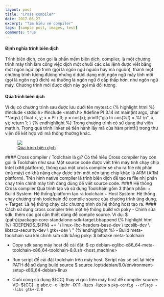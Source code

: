 ```yaml
---
layout: post
title: "Cross compiler"
date: 2017-06-27
excerpt: "Tìm hỉêu về compiler"
tags: [sample post, images, test]
comments: true
---
```


#### Định nghĩa trình biên dịch
Trình biên dịch, còn gọi là phần mềm biên dịch, compiler, là một chương trình máy tính làm công việc dịch một chuỗi các câu lệnh được viết bằng một ngôn ngữ lập trình (gọi là ngôn ngữ nguồn hay mã nguồn), thành một chương trình tương đương nhưng ở dưới dạng một ngôn ngữ máy tính mới (gọi là ngôn ngữ đích) và thường là ngôn ngữ ở cấp thấp hơn, như ngôn ngữ máy. Chương trình mới được dịch này gọi mã đối tượng.
#### Qúa trình biên dịch
Ví dụ có chương trình sau được lưu dưới tên mytest.c
{% highlight html %}
#include <stdio.h>
#include <math.h>
#define PI 3.14
int main(int argc, char **argv)
{
    float x, y;
    x = PI / 3;
    y = cos(x);
    printf("gia tri cos(%f) = %f \n", x, y);
    return 1;
}
{% endhighlight %}
Trong chương trình có sử dụng thư viện math.h. Trong quá trình linker sẽ tiến hành lấy mã của hàm printf() trong thư viện để kết hợp với mã thông thường khác.
<figure>
	<a href="http://farm9.staticflickr.com/8426/7758832526_cc8f681e48_b.jpg"><img src="http://farm9.staticflickr.com/8426/7758832526_cc8f681e48_c.jpg"></a>
	<figcaption><a href="http://www.flickr.com/photos/80901381@N04/7758832526/" title="Qúa trình biên dịch">Qúa trình biên dịch</a>.</figcaption>
</figure>
#### Cross compiler / Toolchain là gì?
Có thể hiểu Cross compiler hay còn gọi là Toolchain như sau:
Một source code được viết trên máy tính chạy chíp Intel (x86 platform), thông qua một cross compiler sẽ cho ra file nhị phân (mã máy) có khả năng chạy được trên một nên tảng chip khác là ARM (ARM platform). Trên hình native compiler là trình biên dịch để tạo ra file nhị phân chạy trên chính máy tính đang dùng để viết source code.
#### Hệ thống Cross compiler
Quá trình tạo và sử dụng Toolchain gồm 3 thành phần:
+ Build System: Hệ thống/platform tạo ra toolchain
+ Host System: Hệ thống chạy chương trình toolchain để compile source của chương trình ứng dụng.
+ Target: Là hệ thống chạy các chương trình do hệ thống host tạo ra.
#### Cách sử dụng cross compiler trên một hệ thống build với poky
- Chỉnh sửa sdk, thêm các gói cần thiết dùng để compile source. Ví dụ:
$ {path}/package-core-standalone-sdk-target.bbappend
{% highlight html %}
RDEPENDS_${PN} += "\
linux-libc-headers-base-dev \
tzcslib-dev \
libtzcs-security-dev \
gtk+-dev \
"
{% endhighlight %}
- Build meta-toolchain sau khi chỉnh sửa sdk bằng poky:
$ bitbake meta-toolchain

- Copy sdk sang máy host để cài đặt:
$ cp debian-eglibc-x86_64-meta-toolchain-x86_64-toolchain-8.0.sh <host_machine>

- Run script để cài đặt toolchain trên máy host. Script này sẽ set lại biến PATH để sử dụng build source
$ source /opt/debian/8.0/environment-setup-x86_64-debian-linux

- Cuối cùng sử dụng ${CC} thay vì gcc trên máy host để compiler source:
VD: ${CC} -g abc.c -o  -lpthr -lX11 -ltzcs -ltzcs-s `pkg-config --cflags --libs gtk+-2.0`
